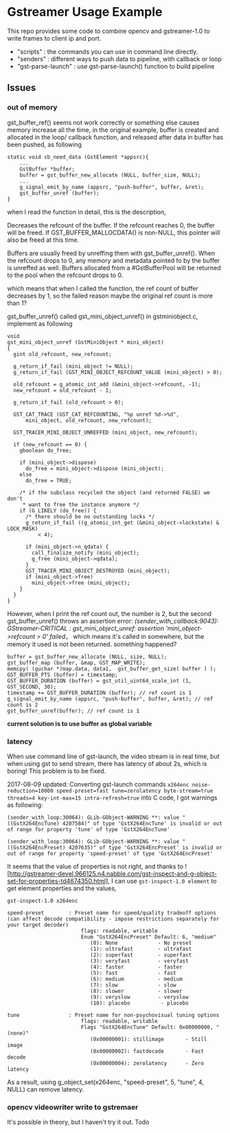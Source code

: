 # Gstreamer Usage Example
This repo provides some code to combine opencv and gstreamer-1.0 to write frames to client ip and port. 
- "scripts" : the commands you can use in command line directly. 
- "senders" : different ways to push data to pipeline, with callback or loop
- "gst-parse-launch" : use gst-parse-launch() function to build pipeline

## Issues
### out of memory
gst_buffer_ref() seems not work correctly or something else causes memory increase all the time, in the original example, buffer is created and allocated in the loop/ callback function,
and released after data in buffer has been pushed, as following
```
static void cb_need_data (GstElement *appsrc){
    ...
    GstBuffer *buffer;
    buffer = gst_buffer_new_allocate (NULL, buffer_size, NULL);
    ...
    g_signal_emit_by_name (appsrc, "push-buffer", buffer, &ret);
    gst_buffer_unref (buffer);
}
```
when I read the function in detail, this is the description,

>
Decreases the refcount of the buffer. If the refcount reaches 0, the buffer will be freed.
If GST_BUFFER_MALLOCDATA() is non-NULL, this pointer will also be freed at this time.

Buffers are usually freed by unreffing them with gst_buffer_unref(). When the refcount drops to 0, any memory and metadata pointed to by the buffer is
unreffed as well. Buffers allocated from a #GstBufferPool will be returned to the pool when the refcount drops to 0.

which means that when I called the function, the ref count of buffer decreases by 1, so the failed reason maybe the original ref count is more than 1?



gst_buffer_unref() called gst_mini_object_unref() in gstminiobject.c, implement as following
```
void
gst_mini_object_unref (GstMiniObject * mini_object)
{
  gint old_refcount, new_refcount;

  g_return_if_fail (mini_object != NULL);
  g_return_if_fail (GST_MINI_OBJECT_REFCOUNT_VALUE (mini_object) > 0);

  old_refcount = g_atomic_int_add (&mini_object->refcount, -1);
  new_refcount = old_refcount - 1;

  g_return_if_fail (old_refcount > 0);

  GST_CAT_TRACE (GST_CAT_REFCOUNTING, "%p unref %d->%d",
      mini_object, old_refcount, new_refcount);

  GST_TRACER_MINI_OBJECT_UNREFFED (mini_object, new_refcount);

  if (new_refcount == 0) {
    gboolean do_free;

    if (mini_object->dispose)
      do_free = mini_object->dispose (mini_object);
    else
      do_free = TRUE;

    /* if the subclass recycled the object (and returned FALSE) we don't
     * want to free the instance anymore */
    if (G_LIKELY (do_free)) {
      /* there should be no outstanding locks */
      g_return_if_fail ((g_atomic_int_get (&mini_object->lockstate) & LOCK_MASK)
          < 4);

      if (mini_object->n_qdata) {
        call_finalize_notify (mini_object);
        g_free (mini_object->qdata);
      }
      GST_TRACER_MINI_OBJECT_DESTROYED (mini_object);
      if (mini_object->free)
        mini_object->free (mini_object);
    }
  }
}

```
However, when I print the ref count out, the number is 2, but the second gst_buffer_unref() throws an assertion error:
*(sender_with_callback:9043): GStreamer-CRITICAL : gst_mini_object_unref: assertion 'mini_object->refcount > 0' failed*， which means it's called in somewhere, but the memory it used is not been returned. 
something happened?

```
buffer = gst_buffer_new_allocate (NULL, size, NULL);
gst_buffer_map (buffer, &map, GST_MAP_WRITE);
memcpy( (guchar *)map.data, data1,  gst_buffer_get_size( buffer ) );
GST_BUFFER_PTS (buffer) = timestamp;
GST_BUFFER_DURATION (buffer) = gst_util_uint64_scale_int (1, GST_SECOND, 30);
timestamp += GST_BUFFER_DURATION (buffer); // ref count is 1
g_signal_emit_by_name (appsrc, "push-buffer", buffer, &ret); // ref count is 2
gst_buffer_unref(buffer); // ref count is 1

```

**current solution is to use buffer as global variable**

### latency
When use command line of gst-launch, the video stream is in real time, but when using gst to send stream, there has latency of about 2s, which is boring!
This problem is to be fixed.

2017-08-09 updated:
Converting gst-launch commands ```x264enc noise-reduction=10000 speed-preset=fast tune=zerolatency byte-stream=true threads=4 key-int-max=15 intra-refresh=true``` into C code, I got warnings as following:
```
(sender_with_loop:30064): GLib-GObject-WARNING **: value "((GstX264EncTune) 4207584)" of type 'GstX264EncTune' is invalid or out of range for property 'tune' of type 'GstX264EncTune'

(sender_with_loop:30064): GLib-GObject-WARNING **: value "((GstX264EncPreset) 4207635)" of type 'GstX264EncPreset' is invalid or out of range for property 'speed-preset' of type 'GstX264EncPreset'
```
It seems that the value of properties is not right, and thanks to ![http://gstreamer-devel.966125.n4.nabble.com/gst-inspect-and-g-object-set-for-properties-td4674350.html], I can use `gst-inspect-1.0 element` to get element properties and the values, 
```
gst-inspect-1.0 x264enc

speed-preset        : Preset name for speed/quality tradeoff options (can affect decode compatibility - impose restrictions separately for your target decoder)
                        flags: readable, writable
                        Enum "GstX264EncPreset" Default: 6, "medium"
                           (0): None             - No preset
                           (1): ultrafast        - ultrafast
                           (2): superfast        - superfast
                           (3): veryfast         - veryfast
                           (4): faster           - faster
                           (5): fast             - fast
                           (6): medium           - medium
                           (7): slow             - slow
                           (8): slower           - slower
                           (9): veryslow         - veryslow
                           (10): placebo          - placebo

tune                : Preset name for non-psychovisual tuning options
                        flags: readable, writable
                        Flags "GstX264EncTune" Default: 0x00000000, "(none)"
                           (0x00000001): stillimage       - Still image
                           (0x00000002): fastdecode       - Fast decode
                           (0x00000004): zerolatency      - Zero latency

```
As a result, using g_object_set(x264enc, "speed-preset", 5, "tune", 4, NULL) can remove latency.

### opencv videowriter write to gstremaer
It's possible in theory, but I haven't try it out.
Todo
